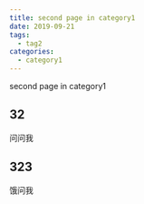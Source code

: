```yaml
---
title: second page in category1
date: 2019-09-21
tags:
  - tag2
categories:
  - category1
---
```


second page in category1

## 32

问问我

## 323

饿问我
